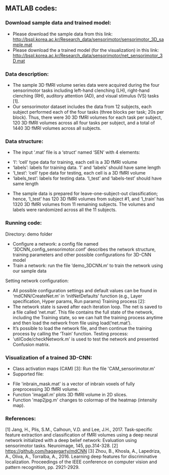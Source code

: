 ## MATLAB codes:
### Download sample data and trained model:
* Please download the sample data from this link: http://bspl.korea.ac.kr/Research_data/sensorimotor/sensorimotor_3D_sample.mat
* Please download the a trained model (for the visualization) in this link: http://bspl.korea.ac.kr/Research_data/sensorimotor/net_sensorimotor_3D.mat

### Data description:
* The sample 3D fMRI volume series data were acquired during the four sensorimotor tasks including left-hand clenching (LH), right-hand clenching (RH), auditory attention (AD), and visual stimulus (VS) tasks [1].
* Our sensorimotor dataset includes the data from 12 subjects, each subject performed each of the four tasks (three blocks per task; 20s per block). Thus, there were 30 3D fMRI volumes for each task per subject, 120 3D fMRI volumes across all four tasks per subject, and a total of 1440 3D fMRI volumes across all subjects.

### Data structure: 
* The input ‘.mat’ file is a ‘struct’ named ‘SEN’ with 4 elements:
- ‘I’: ‘cell’ type data for training, each cell is a 3D fMRI volume
- ‘labels’: labels for training data. ‘I’ and ‘labels’ should have same length
- ‘I_test’: ‘cell’ type data for testing, each cell is a 3D fMRI volume
- ‘labels_test’: labels for testing data. ‘I_test’ and ‘labels-test’ should have same length
* The sample data is prepared for leave-one-subject-out classification; hence, ‘I_test’ has 120 3D fMRI volumes from subject #1, and ‘I_train’ has 1320 3D fMRI volumes from 11 remaining subjects. The volumes and labels were randomized across all the 11 subjects.

### Running code:
Directory: demo folder
* Configure a network: a config file named ‘3DCNN_config_sensorimotor.conf’ describes the network structure, training parameters and other possible configurations for 3D-CNN model
* Train a network: run the file ‘demo_3DCNN.m’ to train the network using our sample data

Setting network configuration:
* All possible configuration settings and default values can be found in ‘mdCNN/CreateNet.m’ in ‘initNetDefaults’ function (e.g., Layer specification, Hyper params, Run params)
Training process [2]:
* The network state is saved after each iteration loop. The net is saved to a file called ‘net.mat’. This file contains the full state of the network, including the Training state, so we can halt the training process anytime and then load the network from file using load(‘net.mat’).
* It’s possible to load the network file, and then continue the training process by calling the ‘Train’ function.
Testing process: 
* 'utilCode/checkNetwork.m' is used to test the network and presented Confusion matrix.

### Visualization of a trained 3D-CNN:
* Class activation maps (CAM) [3]: Run the file 'CAM_sensorimotor.m'
* Supported file:
- File 'inbrain_mask.mat' is a vector of inbrain voxels of fully preprocessing 3D fMRI volume.
- Function 'imagall.m' plots 3D fMRI volume in 2D slices.
- Function 'map2jpg.m' changes to colormap of the heatmap (intensity map). 

### References:
[1] Jang, H., Plis, S.M., Calhoun, V.D. and Lee, J.H., 2017. Task-specific feature extraction and classification of fMRI volumes using a deep neural network initialized with a deep belief network: Evaluation using sensorimotor tasks. Neuroimage, 145, pp.314-328.
[2] https://github.com/hagaygarty/mdCNN
[3] Zhou, B., Khosla, A., Lapedriza, A., Oliva, A., Torralba, A., 2016. Learning deep features for discriminative localization. Proceedings of the IEEE conference on computer vision and pattern recognition, pp. 2921-2929.
